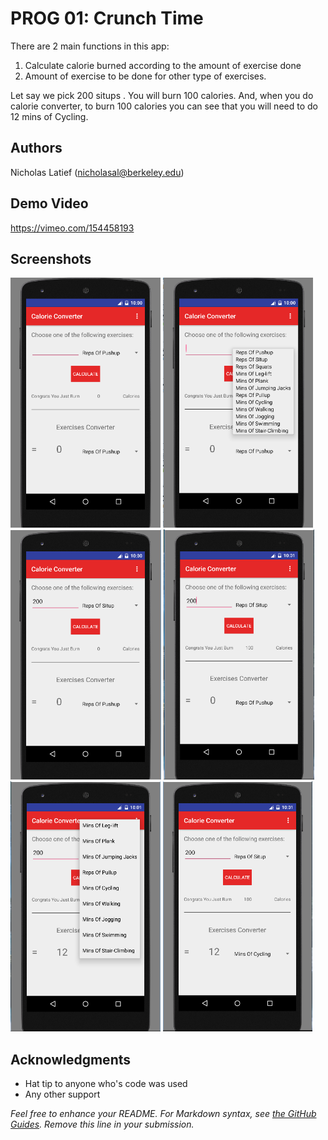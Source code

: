 # PROG 01: Crunch Time

There are 2 main functions in this app:
1. Calculate calorie burned according to the amount of exercise done
2. Amount of exercise to be done for other type of exercises.

Let say we pick 200 situps . You will burn 100 calories.
And, when you do calorie converter, to burn 100 calories you can see that
you will need to do 12 mins of Cycling.

## Authors

Nicholas Latief ([nicholasal@berkeley.edu](mailto:nicholasal@berkeley.edu))

## Demo Video

https://vimeo.com/154458193

## Screenshots

<img src="screenshots/1.png" height="400" alt="Screenshot1"/>
<img src="screenshots/2.png" height="400" alt="Screenshot2"/>
<img src="screenshots/3.png" height="400" alt="Screenshot3"/>
<img src="screenshots/4.png" height="400" alt="Screenshot4"/>
<img src="screenshots/5.png" height="400" alt="Screenshot5"/>
<img src="screenshots/6.png" height="400" alt="Screenshot6"/>


## Acknowledgments

* Hat tip to anyone who's code was used
* Any other support

*Feel free to enhance your README. For Markdown syntax, see [the GitHub Guides](https://guides.github.com/features/mastering-markdown/). Remove this line in your submission.*
